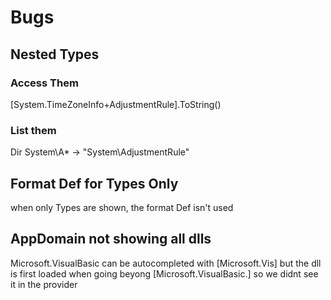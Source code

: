 # Bugs

## Nested Types
### Access Them
[System.TimeZoneInfo+AdjustmentRule].ToString()

### List them
Dir System\A* -> "System\AdjustmentRule"

## Format Def for Types Only
when only Types are shown, the format Def isn't used

## AppDomain not showing all dlls
Microsoft.VisualBasic can be autocompleted with [Microsoft.Vis]
but the dll is first loaded when going beyong [Microsoft.VisualBasic.]
so we didnt see it in the provider

